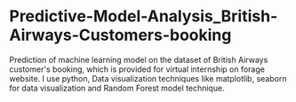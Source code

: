 # Predictive-Model-Analysis_British-Airways-Customers-booking
Prediction of machine learning model on the dataset of British Airways customer's booking, which is provided for virtual internship on forage website. I use python, Data visualization techniques like matplotlib, seaborn for data visualization and Random Forest model technique.
